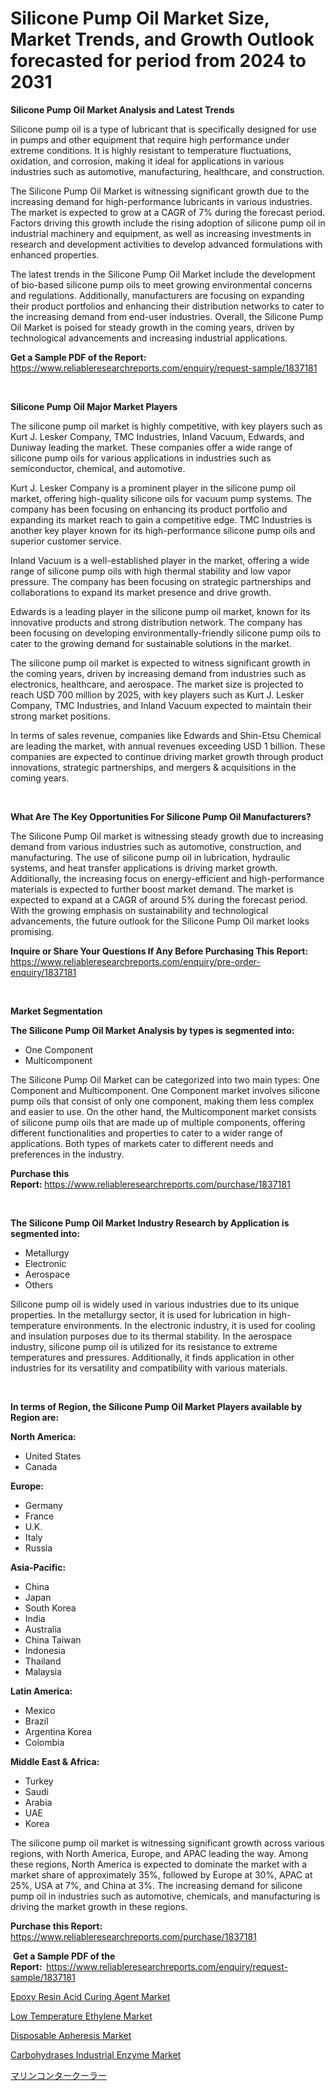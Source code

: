 <p><h1>Silicone Pump Oil Market Size, Market Trends, and Growth Outlook forecasted for period from 2024 to 2031</h1></p><p><strong>Silicone Pump Oil Market Analysis and Latest Trends</strong></p>
<p><p>Silicone pump oil is a type of lubricant that is specifically designed for use in pumps and other equipment that require high performance under extreme conditions. It is highly resistant to temperature fluctuations, oxidation, and corrosion, making it ideal for applications in various industries such as automotive, manufacturing, healthcare, and construction.</p><p>The Silicone Pump Oil Market is witnessing significant growth due to the increasing demand for high-performance lubricants in various industries. The market is expected to grow at a CAGR of 7% during the forecast period. Factors driving this growth include the rising adoption of silicone pump oil in industrial machinery and equipment, as well as increasing investments in research and development activities to develop advanced formulations with enhanced properties.</p><p>The latest trends in the Silicone Pump Oil Market include the development of bio-based silicone pump oils to meet growing environmental concerns and regulations. Additionally, manufacturers are focusing on expanding their product portfolios and enhancing their distribution networks to cater to the increasing demand from end-user industries. Overall, the Silicone Pump Oil Market is poised for steady growth in the coming years, driven by technological advancements and increasing industrial applications.</p></p>
<p><strong>Get a Sample PDF of the Report:&nbsp;</strong> <a href="https://www.reliableresearchreports.com/enquiry/request-sample/1837181">https://www.reliableresearchreports.com/enquiry/request-sample/1837181</a></p>
<p>&nbsp;</p>
<p><strong>Silicone Pump Oil Major Market Players</strong></p>
<p><p>The silicone pump oil market is highly competitive, with key players such as Kurt J. Lesker Company, TMC Industries, Inland Vacuum, Edwards, and Duniway leading the market. These companies offer a wide range of silicone pump oils for various applications in industries such as semiconductor, chemical, and automotive.</p><p>Kurt J. Lesker Company is a prominent player in the silicone pump oil market, offering high-quality silicone oils for vacuum pump systems. The company has been focusing on enhancing its product portfolio and expanding its market reach to gain a competitive edge. TMC Industries is another key player known for its high-performance silicone pump oils and superior customer service.</p><p>Inland Vacuum is a well-established player in the market, offering a wide range of silicone pump oils with high thermal stability and low vapor pressure. The company has been focusing on strategic partnerships and collaborations to expand its market presence and drive growth.</p><p>Edwards is a leading player in the silicone pump oil market, known for its innovative products and strong distribution network. The company has been focusing on developing environmentally-friendly silicone pump oils to cater to the growing demand for sustainable solutions in the market.</p><p>The silicone pump oil market is expected to witness significant growth in the coming years, driven by increasing demand from industries such as electronics, healthcare, and aerospace. The market size is projected to reach USD 700 million by 2025, with key players such as Kurt J. Lesker Company, TMC Industries, and Inland Vacuum expected to maintain their strong market positions.</p><p>In terms of sales revenue, companies like Edwards and Shin-Etsu Chemical are leading the market, with annual revenues exceeding USD 1 billion. These companies are expected to continue driving market growth through product innovations, strategic partnerships, and mergers & acquisitions in the coming years.</p></p>
<p>&nbsp;</p>
<p><strong>What Are The Key Opportunities For Silicone Pump Oil Manufacturers?</strong></p>
<p><p>The Silicone Pump Oil market is witnessing steady growth due to increasing demand from various industries such as automotive, construction, and manufacturing. The use of silicone pump oil in lubrication, hydraulic systems, and heat transfer applications is driving market growth. Additionally, the increasing focus on energy-efficient and high-performance materials is expected to further boost market demand. The market is expected to expand at a CAGR of around 5% during the forecast period. With the growing emphasis on sustainability and technological advancements, the future outlook for the Silicone Pump Oil market looks promising.</p></p>
<p><strong>Inquire or Share Your Questions If Any Before Purchasing This Report:</strong> <a href="https://www.reliableresearchreports.com/enquiry/pre-order-enquiry/1837181">https://www.reliableresearchreports.com/enquiry/pre-order-enquiry/1837181</a></p>
<p>&nbsp;</p>
<p><strong>Market Segmentation</strong></p>
<p><strong>The Silicone Pump Oil Market Analysis by types is segmented into:</strong></p>
<p><ul><li>One Component</li><li>Multicomponent</li></ul></p>
<p><p>The Silicone Pump Oil Market can be categorized into two main types: One Component and Multicomponent. One Component market involves silicone pump oils that consist of only one component, making them less complex and easier to use. On the other hand, the Multicomponent market consists of silicone pump oils that are made up of multiple components, offering different functionalities and properties to cater to a wider range of applications. Both types of markets cater to different needs and preferences in the industry.</p></p>
<p><strong>Purchase this Report:&nbsp;</strong><a href="https://www.reliableresearchreports.com/purchase/1837181">https://www.reliableresearchreports.com/purchase/1837181</a></p>
<p>&nbsp;</p>
<p><strong>The Silicone Pump Oil Market Industry Research by Application is segmented into:</strong></p>
<p><ul><li>Metallurgy</li><li>Electronic</li><li>Aerospace</li><li>Others</li></ul></p>
<p><p>Silicone pump oil is widely used in various industries due to its unique properties. In the metallurgy sector, it is used for lubrication in high-temperature environments. In the electronic industry, it is used for cooling and insulation purposes due to its thermal stability. In the aerospace industry, silicone pump oil is utilized for its resistance to extreme temperatures and pressures. Additionally, it finds application in other industries for its versatility and compatibility with various materials.</p></p>
<p>&nbsp;</p>
<p><strong>In terms of Region, the Silicone Pump Oil Market Players available by Region are:</strong></p>
<p>
    <p> <strong> North America: </strong>
        <ul>
            <li>United States</li>
            <li>Canada</li>
        </ul>
        </p> 
    <p> <strong> Europe: </strong>
        <ul>
            <li>Germany</li>
            <li>France</li>
            <li>U.K.</li>
            <li>Italy</li>
            <li>Russia</li>
        </ul>
        </p> 
    <p> <strong> Asia-Pacific: </strong>
        <ul>
            <li>China</li>
            <li>Japan</li>
            <li>South Korea</li>
            <li>India</li>
            <li>Australia</li>
            <li>China Taiwan</li>
            <li>Indonesia</li>
            <li>Thailand</li>
            <li>Malaysia</li>
        </ul>
        </p> 
    <p> <strong> Latin America: </strong>
        <ul>
            <li>Mexico</li>
            <li>Brazil</li>
            <li>Argentina Korea</li>
            <li>Colombia</li>
        </ul>
        </p> 
    <p> <strong> Middle East & Africa: </strong>
        <ul>
            <li>Turkey</li>
            <li>Saudi</li>
            <li>Arabia</li>
            <li>UAE</li>
            <li>Korea</li>
        </ul>
    </p>
    </p>
<p><p>The silicone pump oil market is witnessing significant growth across various regions, with North America, Europe, and APAC leading the way. Among these regions, North America is expected to dominate the market with a market share of approximately 35%, followed by Europe at 30%, APAC at 25%, USA at 7%, and China at 3%. The increasing demand for silicone pump oil in industries such as automotive, chemicals, and manufacturing is driving the market growth in these regions.</p></p>
<p><strong>Purchase this Report: </strong><a href="https://www.reliableresearchreports.com/purchase/1837181">https://www.reliableresearchreports.com/purchase/1837181</a></p>
<p>&nbsp;<strong>Get a Sample PDF of the Report:&nbsp;&nbsp;</strong><a href="https://www.reliableresearchreports.com/enquiry/request-sample/1837181">https://www.reliableresearchreports.com/enquiry/request-sample/1837181</a></p>
<p><strong></strong></p>
<p><p><a href="https://github.com/guneycigdem35/Market-Research-Report-List-2/blob/main/epoxy-resin-acid-curing-agent-market.md">Epoxy Resin Acid Curing Agent Market</a></p><p><a href="https://github.com/biheemgalvinlouises6hokrh3h/Market-Research-Report-List-1/blob/main/low-temperature-ethylene-market.md">Low Temperature Ethylene Market</a></p><p><a href="https://issuu.com/reportprime-2/docs/disposable-apheresis-market-size-2030.pptx">Disposable Apheresis Market</a></p><p><a href="https://issuu.com/reportprime-2/docs/carbohydrases-industrial-enzyme-market-size-2030.p">Carbohydrases Industrial Enzyme Market</a></p><p><a href="https://github.com/ihabdkwlxs948/Market-Research-Report-List-1/blob/main/48704331398.md">マリンコンタークーラー</a></p></p>